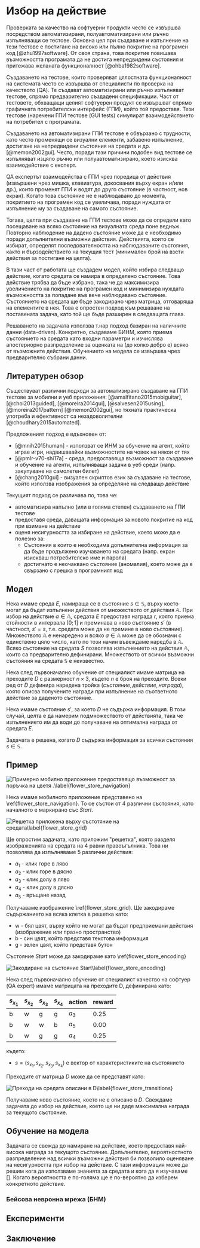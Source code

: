 # Избор на действие

Проверката за качество на софтуерни продукти често се извършва посредством автоматизирани, полуавтоматизирани или ръчно изпълняващи се тестове. Основна цел при създаване и изпълнение на тези тестове е постигане на високо или пълно покритие на програмен код [@zhu1997software]. От своя страна, това покритие повишава възможността програмата да не достига непредвидени състояния и притежава желаната функционалност [@ohba1982software].

Създаването на тестове, които проверяват цялостната функционалност на системата често се извършва от специалисти по проверка на качеството (QA). Те създават автоматизирани или ръчно изпълняват тестове, спрямо предварително създадени спецификации. Част от тестовете, обхващащи целият софтуерен продукт се извършват спрямо графичната потребителски интерфейс (ГПИ), който той предоставя. Тези тестове (наречени ГПИ тестове (GUI tests) симулират взаимодействието на потребител с програмата.

Създаването на автоматизирани ГПИ тестове е обвързано с трудности, като често променящи се визуални елементи, забавено изпълнение, достигане на непредвидени състояния на средата и др. [@memon2002gui]. Често, поради тази причини подобен вид тестове се изпълняват изцяло ръчно или полуавтоматизирано, което изисква взаимодействие с експерт.

QA експертът взаимодейства с ГПИ чрез поредица от действия (извършени чрез мишка, клавиатура, докосвания върху екран и/или др.), които променят ГПИ и водят до друго състояние (в частност, нов екран). Когато това състояние не е наблюдавано до момента, покритието на програмен код се увеличава, поради нуждата от изпълнение му за създаване на самото състояние.

Тогава, целта при създаване на ГПИ тестове може да се определи като посещаване на всяко състояние на визуалната среда поне веднъж. Повторно наблюдение на дадено състояние може да е необходимо поради допълнителни възможни действия. Действията, които се избират, определят последователността на наблюдаваните състояния, както и бързодействието на текущия тест (минимален брой на взети действия за постигане на целта).

В тази част от работата ще създадем модел, който избира следващо действие, когато средата се намира в определено състояние. Това действие трябва да бъде избрано, така че да максимизира увеличението на покритие на програмен код и минимизира нуждата възможността за попадане във вече наблюдавано състояние. Състоянието на средата ще бъде закодирано чрез матрица, отговаряща на елементите в нея. Това е опростен подход към решаване на поставената задача, като той ще бъде разширен в следващата глава.

Решаването на задачата използва т.нар подход базиран на наличните данни (data-driven). Конкретно, създаваме БИНМ, която приема състоянието на средата като входни параметри и изчислява апостериорно разпределение за оценката на (до колко добро е) всяко от възможните действия. Обучението на модела се извършва чрез предварително събрани данни.

## Литературен обзор

Съществуват различни подходи за автоматизирано създаване на ГПИ тестове за мобилни и уеб приложения: [@amalfitano2015mobiguitar], [@choi2013guided], [@moreira2014gui], [@salvesen2015using], [@moreira2017pattern] [@memon2002gui], но тяхната практическа употреба и ефективност са незадоволителни [@choudhary2015automated].

Предложеният подход е вдъхновен от:
- [@mnih2015human] - използват се ИНМ за обучение на агент, който играе игри, надвишавайки възможностите на човек на някои от тях 
- [@pmlr-v70-shi17a] - среда, предоставяща възможност за създаване и обучение на агенти, изпълняващи задачи в уеб среди (напр. закупуване на самолетен билет)
- [@chang2010gui] - визуален скриптов език за създаване на тестове, който използва изображения за определяне на следващо действие

Текущият подход се различава по, това че:

- автоматизира напълно (или в голяма степен) създаването на ГПИ тестове
- предоставя среда, даващата информация за новото покритие на код при взимане на действие
- оценя несигурността за избиране на действие, което може да е полезно за:
  - Състояния в които е необходима допълнителна информация за да бъде продължено изучаването на средата (напр. екран изискваш потребителско име и парола)   
  - достигнато е неочаквано състояние (аномалия), което може да е свързано с грешка в програмният код

## Модел

Нека имаме среда $E$, намираща се в състояние $s \in \mathbb{S}$, върху което могат да бъдат изпълнени действия от множеството от действия $\mathbb{A}$. При избор на действие $a \in \mathbb{A}$, средата $E$ предоставя награда $r$, която приема стойности в интервала $[0; 1]$ и преминава в ново състояние $s'$ (в частност, $s' = s$, т.е. средата може да  не премине в ново състояние). Множеството $\mathbb{A}$ е ненаредено и всяко $a \in \mathbb{A}$ може да се обозначи с единствено цяло число, като по този начин въвеждаме наредба в $\mathbb{A}$. Всяко състояние на средата $S$ позволява изпълнението на действия $\mathbb{A}$, които са предварително дефинирани. Множеството от всички възможни състояния на средата $\mathbb{S}$ е неизвестно.

Нека след първоначално обучение от специалист имаме матрица на преходите $D$ с размерност $n \times 3$, където $n$ е броя на преходите. Всеки ред от $D$ дефинира наредена тройка $(състояние, действие, награда)$, която описва получените награди при изпълнение на съответното действие за даденото състояние.

Нека имаме състояние $s'$, за което $D$ не съдържа информация. В този случай, целта е да намерим подмножеството от действията, така че изпълнението им да води до получаване на оптимална награда от средата $E$.

Задачата е решена, когато $D$ съдържа информация за всички състояния $s \in \mathbb{S}$.

## Пример

![*Примерно мобилно приложение предоставящо възможност за поръчка на цветя .*\label{flower_store_navigation}](./source/figures/flower_store_navigation.png)

Нека имаме мобилното приложение представено на \ref{flower_store_navigation}. То се състои от 4 различни състояния, като началното е маркирано със *Start*.

![*Решетка приложена върху състотяние на средата*\label{flower_store_grid}](./source/figures/flower_store_grid.png)

Ще опростим задачата, като приложим "решетка", която разделя изображенията на средата на 4 равни правоъгълника. Това ни позволява да изпълняваме 5 различни действия:

- $a_1$ - клик горе в ляво
- $a_2$ - клик горе в дясно
- $a_3$ - клик долу в ляво
- $a_4$ - клик долу в дясно
- $a_5$ - връщане назад


Получаваме изображение \ref{flower_store_grid}. Ще закодираме съдържанието на всяка клетка в решетка като:

- w - бял цвят, върху който не могат да бъдат предприемани действия (изображение или празно пространство)
- b - син цвят, който представя текстова информация
- g - зелен цвят, който представя бутон

Състояние *Start* може да закодираме като \ref{flower_store_encoding}


![*Закодиране на състояние Start*\label{flower_store_encoding}](./source/figures/flower_store_encoding.png)

Нека след първоначално обучение от специалист качество на софтуер (QA expert) имаме матрицата на преходите D, дефинирана като:

| $s_{x_1}$ | $s_{x_2}$ | $s_{x_3}$ | $s_{x_4}$ | action | reward |
|-----------|-----------|-----------|-----------|--------|--------|
| b         | w         | g         | g         | $a_3$  | 0.25   |
| b         | w         | w         | b         | $a_5$  | 0.00   |
| b         | w         | g         | g         | $a_4$  | 0.25   |

където:

- $s = (s_{x_1}, s_{x_2}, s_{x_3}, s_{x_4})$ е вектор от характеристиките на състоянието

Преходите от матрица $D$ може да се представят като:

![*Преходи на средата описани в $D$*\label{flower_store_transitions}](./source/figures/flower_store_transitions.png)

Получаваме ново състояние, което не е описано в $D$. Свеждаме задачата до избор на действие, което ще ни даде максимална награда за текущото състояние.

## Обучение на модела

Задачата се свежда до намиране на действие, което предоставя най-висока награда за текущото състояние. Допълнително, вероятностното разпределение над всички възможни действия би позволило оценяване на несигурността при избор на действие. С тази информация може да решим кога да използваме знанията за средата и кога да я изучаваме []. Когато вероятността е по-голяма ще е по-вероятно да изберем конкретното действие.

### Бейсова невронна мрежа (БНМ)

## Експерименти

## Заключение
